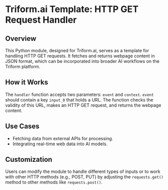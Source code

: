 # Triform.ai Template: HTTP GET Request Handler

## Overview

This Python module, designed for Triform.ai, serves as a template for handling HTTP GET requests. It fetches and returns webpage content in JSON format, which can be incorporated into broader AI workflows on the Triform platform.

## How it Works

The `handler` function accepts two parameters: `event` and `context`. `event` should contain a key `input_0` that holds a URL. The function checks the validity of this URL, makes an HTTP GET request, and returns the webpage content.

## Use Cases

- Fetching data from external APIs for processing.
- Integrating real-time web data into AI models.

## Customization

Users can modify the module to handle different types of inputs or to work with other HTTP methods (e.g., POST, PUT) by adjusting the `requests.get()` method to other methods like `requests.post()`.
